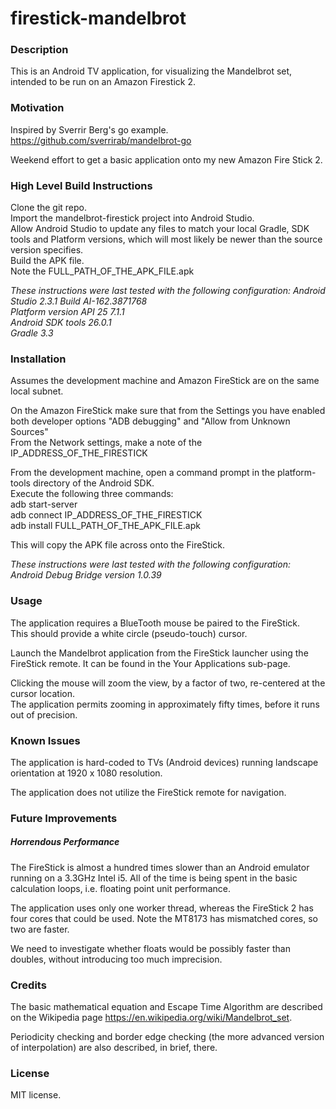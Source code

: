 # firestick-mandelbrot

### Description

This is an Android TV application, for visualizing the Mandelbrot set, intended to be run on an Amazon Firestick 2.

### Motivation 

Inspired by Sverrir Berg's go example.  https://github.com/sverrirab/mandelbrot-go

Weekend effort to get a basic application onto my new Amazon Fire Stick 2.

### High Level Build Instructions

Clone the git repo.  
Import the mandelbrot-firestick project into Android Studio.   
Allow Android Studio to update any files to match your local Gradle, SDK tools and Platform versions, which will most likely be newer than the source version specifies.  
Build the APK file.  
Note the FULL_PATH_OF_THE_APK_FILE.apk  

_These instructions were last tested with the following configuration:
Android Studio 2.3.1 Build AI-162.3871768  
Platform version API 25 7.1.1  
Android SDK tools 26.0.1  
Gradle 3.3_  

### Installation

Assumes the development machine and Amazon FireStick are on the same local subnet.

On the Amazon FireStick make sure that from the Settings you have enabled both developer options "ADB debugging" and "Allow from Unknown Sources"  
From the Network settings, make a note of the IP_ADDRESS_OF_THE_FIRESTICK  

From the development machine, open a command prompt in the platform-tools directory of the Android SDK.  
Execute the following three commands:  
adb start-server  
adb connect IP_ADDRESS_OF_THE_FIRESTICK  
adb install FULL_PATH_OF_THE_APK_FILE.apk  

This will copy the APK file across onto the FireStick.

_These instructions were last tested with the following configuration:  
Android Debug Bridge version 1.0.39_  

### Usage

The application requires a BlueTooth mouse be paired to the FireStick.  
This should provide a white circle (pseudo-touch) cursor.

Launch the Mandelbrot application from the FireStick launcher using the FireStick remote.  It can be found in the Your Applications sub-page.

Clicking the mouse will zoom the view, by a factor of two, re-centered at the cursor location.  
The application permits zooming in approximately fifty times, before it runs out of precision.

### Known Issues

The application is hard-coded to TVs (Android devices) running landscape orientation at 1920 x 1080 resolution.

The application does not utilize the FireStick remote for navigation.

### Future Improvements

##### Horrendous Performance

The FireStick is almost a hundred times slower than an Android emulator running on a 3.3GHz Intel i5.  All of the time is being spent in the basic calculation loops, i.e. floating point unit performance.

The application uses only one worker thread, whereas the FireStick 2 has four cores that could be used.  Note the MT8173 has mismatched cores, so two are faster.

We need to investigate whether floats would be possibly faster than doubles, without introducing too much imprecision.


### Credits

The basic mathematical equation and Escape Time Algorithm are described on the Wikipedia page https://en.wikipedia.org/wiki/Mandelbrot_set.

Periodicity checking and border edge checking (the more advanced version of interpolation) are also described, in brief, there.

### License

MIT license. 
